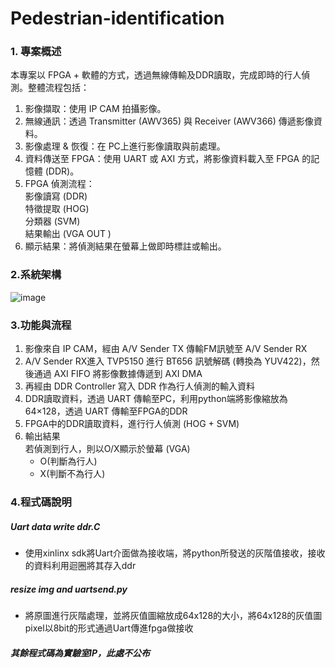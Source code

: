 # Pedestrian-identification

### 1. 專案概述  
本專案以 FPGA + 軟體的方式，透過無線傳輸及DDR讀取，完成即時的行人偵測。整體流程包括：  
1. 影像擷取：使用 IP CAM 拍攝影像。  
2. 無線通訊：透過 Transmitter (AWV365) 與 Receiver (AWV366) 傳遞影像資料。  
3. 影像處理 & 恢復：在 PC上進行影像讀取與前處理。  
4. 資料傳送至 FPGA：使用 UART 或 AXI 方式，將影像資料載入至 FPGA 的記憶體 (DDR)。   
5. FPGA 偵測流程：  
  影像讀寫 (DDR)  
  特徵提取 (HOG)  
  分類器 (SVM)  
  結果輸出 (VGA OUT )  
6. 顯示結果：將偵測結果在螢幕上做即時標註或輸出。

### 2.系統架構  
![image](https://github.com/user-attachments/assets/f51e8a6d-e662-4d8b-9e00-1b35888fd399)  

### 3.功能與流程    
1. 影像來自 IP CAM，經由 A/V Sender TX 傳輸FM訊號至 A/V Sender RX  
2. A/V Sender RX進入 TVP5150 進行 BT656 訊號解碼 (轉換為 YUV422)，然後通過 AXI FIFO 將影像數據傳遞到 AXI DMA
3. 再經由 DDR Controller 寫入 DDR 作為行人偵測的輸入資料  
4. DDR讀取資料，透過 UART 傳輸至PC，利用python端將影像縮放為 64×128，透過 UART 傳輸至FPGA的DDR  
5. FPGA中的DDR讀取資料，進行行人偵測 (HOG + SVM)  
6. 輸出結果  
若偵測到行人，則以O/X顯示於螢幕 (VGA)  
    * O(判斷為行人)
    * X(判斷不為行人)


### 4.程式碼說明
##### Uart data write ddr.C
* 使用xinlinx sdk將Uart介面做為接收端，將python所發送的灰階值接收，接收的資料利用迴圈將其存入ddr    
##### resize img and uartsend.py 
* 將原圖進行灰階處理，並將灰值圖縮放成64x128的大小，將64x128的灰值圖pixel以8bit的形式通過Uart傳進fpga做接收  
##### 其餘程式碼為實驗室IP，此處不公布 
